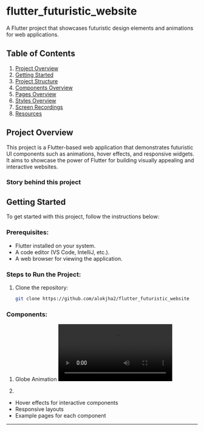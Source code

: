 # flutter_futuristic_website

A Flutter project that showcases futuristic design elements and animations for web applications.

## Table of Contents

1. [Project Overview](#project-overview)
2. [Getting Started](#getting-started)
3. [Project Structure](#project-structure)
4. [Components Overview](#components-overview)
5. [Pages Overview](#pages-overview)
6. [Styles Overview](#styles-overview)
7. [Screen Recordings](#screen-recordings)
8. [Resources](#resources)

## Project Overview

This project is a Flutter-based web application that demonstrates futuristic UI components such as animations, hover effects, and responsive widgets. It aims to showcase the power of Flutter for building visually appealing and interactive websites.

### Story behind this project 



## Getting Started

To get started with this project, follow the instructions below:

### Prerequisites:
- Flutter installed on your system.
- A code editor (VS Code, IntelliJ, etc.).
- A web browser for viewing the application.

### Steps to Run the Project:

1. Clone the repository:
   ```bash
   git clone https://github.com/alokjha2/flutter_futuristic_website

### Components:

1. Globe Animation
<video src="https://github.com/alokjha2/flutter_futuristic_website/blob/main/screenshots/globe_animation.mp4"></video>

2. 
- Hover effects for interactive components
- Responsive layouts
- Example pages for each component

---


